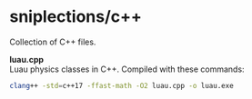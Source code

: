 # sniplections/c++
Collection of C++ files.


**luau.cpp**<br/>
Luau physics classes in C++. Compiled with these commands:
```bash
clang++ -std=c++17 -ffast-math -O2 luau.cpp -o luau.exe
```
